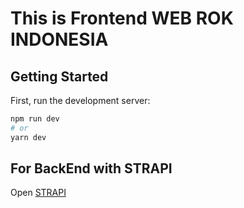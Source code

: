 # This is Frontend WEB ROK INDONESIA 

## Getting Started

First, run the development server:

```bash
npm run dev
# or
yarn dev
```


## For BackEnd with STRAPI

Open [STRAPI](https://github.com/alfinkerin/rok-backend) 